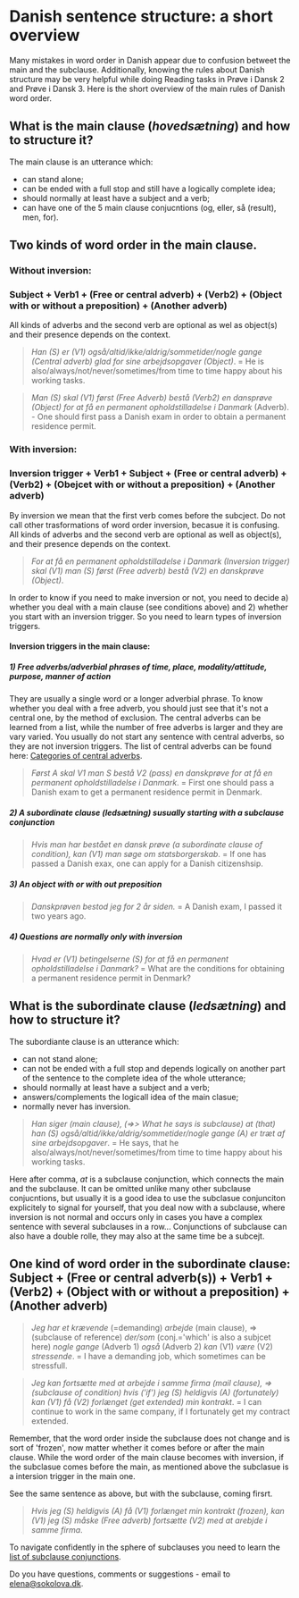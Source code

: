 # Danish sentence structure: a short overview 

Many mistakes in word order in Danish appear due to confusion betweet the main and the subclause. 
Additionally, knowing the rules about Danish structure may be very helpful while doing Reading tasks in Prøve i Dansk 2 and Prøve i Dansk 3. 
Here is the short overview of the main rules of Danish word order. 

## What is the main clause (*hovedsætning*) and how to structure it?
The main clause is an utterance which:
* can stand alone; 
* can be ended with a full stop and still have a logically complete idea;
* should normally at least have a subject and a verb;
* can have one of the 5 main clause conjucntions (og, eller, så (result), men, for).

## Two kinds of word order in the main clause.

### Without inversion: 
### Subject + Verb1 + (Free or central adverb) + (Verb2) + (Object with or without a preposition) + (Another adverb)
All kinds of adverbs and the second verb are optional as wel as object(s) and their presence depends on the context. 

> *Han (S) er (V1) også/altid/ikke/aldrig/sommetider/nogle gange (Central adverb) glad for sine arbejdsopgaver (Object)*. = He is also/always/not/never/sometimes/from time to time happy about his working tasks.   

> *Man (S) skal (V1) først (Free Adverb) bestå (Verb2) en dansprøve (Object) for at få en permanent opholdstilladelse i Danmark* (Adverb). - One should first pass a Danish exam in order to obtain a permanent residence permit. 


### With inversion: 
### Inversion trigger + Verb1 + Subject + (Free or central adverb) + (Verb2) + (Obejcet with or without a preposition) + (Another adverb)
By inversion we mean that the first verb comes before the subcject. Do not call other trasformations of word order inversion, becasue it is confusing. 
All kinds of adverbs and the second verb are optional as well as object(s), and their presence depends on the context.

> *For at få en permanent opholdstilladelse i Danmark (Inversion trigger) skal (V1) man (S) først (Free adverb) bestå (V2) en danskprøve (Object)*. 

In order to know if you need to make inversion or not, you need to decide a) whether you deal with a main clause (see conditions above) and 2) whether you start with an inversion trigger. So you need to learn types of inversion triggers. 

#### Inversion triggers in the main clause: 

##### 1) Free adverbs/adverbial phrases of time, place, modality/attitude, purpose, manner of action 
They are usually a single word or a longer adverbial phrase. To know whether you deal with a free adverb, you should just see that it's not a central one, by the method of exclusion. The central adverbs can be learned from a list, while the number of free adverbs is larger and they are vary varied. You usually do not start any sentence with central adverbs, so they are not inversion triggers.  The list of central adverbs can be found here: [Categories of central adverbs](https://sokolova.dk/inversion-or-not-after-adverbs#categories-of-central-adverbs). 
> *Først A skal V1 man S bestå V2 (pass) en danskprøve for at få en permanent opholdstilladelse i Danmark*. = First one should pass a Danish exam to get a permanent residence permit in Denmark.  

##### 2) A subordinate clause (*ledsætning*) susually starting with a subclause conjunction
> *Hvis man har bestået en dansk prøve (a subordinate clause of condition), kan (V1) man søge om statsborgerskab*. = If one has passed a Danish exax, one can apply for a Danish citizenshsip.  

##### 3) An object with or with out preposition
> *Danskprøven bestod jeg for 2 år siden.* = A Danish exam, I passed it two years ago.   

##### 4) Questions are normally only with inversion
> *Hvad er (V1) betingelserne (S) for at få en permanent opholdstilladelse i Danmark?* = What are the conditions for obtaining a permanent residence permit in Denmark? 


## What is the subordinate clause (*ledsætning*) and how to structure it?
The subordiante clause is an utterance which:
* can not stand alone; 
* can not be ended with a full stop and depends logically on another part of the sentence to the complete idea of the whole utterance;
* should normally at least have a subject and a verb;
* answers/complements the logicall idea of the main clasue;
* normally never has inversion. 


> *Han siger (main clause), (=>> What he says is subclause) at (that) han (S) også/altid/ikke/aldrig/sommetider/nogle gange (A) er træt af sine arbejdsopgaver*. = He says, that he also/always/not/never/sometimes/from time to time happy about his working tasks.   

 
Here after comma, *at* is a subclause conjunction, which connects the main and the subclause. It can be omitted unlike many other subclause conjucntions, but usually it is a good idea to use the subclasue conjunciton explicitely to signal for yourself, that you deal now with a subclause, where inversion is not normal and occurs only in cases you have a complex sentence with several subclauses in a row... 
Conjunctions of subclause can also have a double rolle, they may also at the same time be a subcejt. 

## One kind of word order in the subordinate clause: Subject + (Free or central adverb(s)) + Verb1 + (Verb2) + (Object with or without a preposition) + (Another adverb)
> *Jeg har et krævende* (=demanding) *arbejde* (main clause), =>(subclause of reference) *der/som* (conj.='which' is also a subjcet here) *nogle gange* (Adverb 1) *også* (Adverb 2) *kan* (V1) *være* (V2) *stressende*.  = I have a demanding job, which sometimes can be stressfull. 

> *Jeg kan fortsætte med at arbejde i samme firma (mail clause), => (subclause of condition) hvis ('if') jeg (S) heldigvis (A) (fortunately) kan (V1) få (V2) forlænget (get extended) min kontrakt*. = I can continue to work in the same company, if I fortunately get my contract extended. 

Remember, that the word order inside the subclause does not change and is sort of 'frozen', now matter whether it comes before or after the main clause. While the word order of the main clause becomes with inversion, if the subclasue comes before the main, as mentioned above the subclasue is a intersion trigger in the main one. 

See the same sentence as above, but with the subclause, coming firsrt. 

> *Hvis jeg (S) heldigvis (A) få (V1) forlænget min kontrakt (frozen), kan (V1) jeg (S) måske (Free adverb) fortsætte (V2) med at arebjde i samme firma*. 

To navigate confidently in the sphere of subclauses you need to learn the [list of subclause conjunctions](list-of-danish-subclause-conjunctions-ledsætningskonjunktioner). 


Do you have questions, comments or suggestions - email to [elena@sokolova.dk](mailto:elena@sokolova.dk). 

   <script async data-uid="135a810818" src="https://fantastic-artisan-8379.ck.page/135a810818/index.js"></script>




